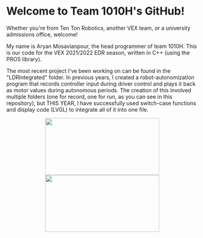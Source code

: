 # Welcome to Team 1010H's GitHub!
Whether you're from Ten Ton Robotics, another VEX team, or a university admissions office, welcome!

My name is Aryan Mosavianpour, the head programmer of team 1010H. This is our code for the VEX 2021/2022 EDR season, written in C++ (using the PROS library). 

The most recent project I've been working on can be found in the "LDRIntegrated" folder. In previous years, I created a robot-autonomization program that records controller input during driver control and plays it back as motor values during autonomous periods. The creation of this involved multiple folders (one for record, one for run, as you can see in this repository), but THIS YEAR, I have successfully used switch-case functions and display code (LVGL) to integrate all of it into one file.

<!DOCTYPE html>
  <body>
    <center>
        <img src = "https://static.wixstatic.com/media/013f39_3061f1066caf4fb7a9864fbda4fa374c~mv2_d_2048_2048_s_2.jpg/v1/crop/x_0,y_335,w_2048,h_1038/fill/w_696,h_392,al_c,q_80,usm_0.66_1.00_0.01/013f39_3061f1066caf4fb7a9864fbda4fa374c~mv2_d_2048_2048_s_2.webp", height = "150", width = "300"></img>
        <img src = "https://avatars2.githubusercontent.com/u/14814081?s=400&v=4", height = "150", width = "300"></img>
    </center>
  </body>
</html>
